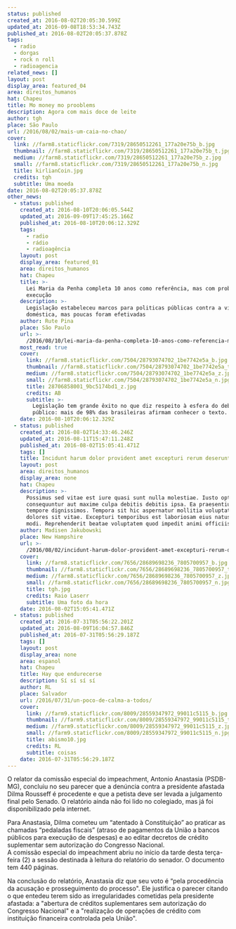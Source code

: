 ```yaml
---
status: published
created_at: 2016-08-02T20:05:30.599Z
updated_at: 2016-09-08T18:53:34.743Z
published_at: 2016-08-02T20:05:37.878Z
tags:
  - radio
  - dorgas
  - rock n roll
  - radioagencia
related_news: []
layout: post
display_area: featured_04
area: direitos_humanos
hat: Chapeu
title: Mo money mo prooblems
description: Agora com mais doce de leite
author: tgh
place: São Paulo
url: /2016/08/02/mais-um-caia-no-chao/
cover:
  link: //farm8.staticflickr.com/7319/28650512261_177a20e75b_b.jpg
  thumbnail: //farm8.staticflickr.com/7319/28650512261_177a20e75b_t.jpg
  medium: //farm8.staticflickr.com/7319/28650512261_177a20e75b_z.jpg
  small: //farm8.staticflickr.com/7319/28650512261_177a20e75b_n.jpg
  title: kirlianCoin.jpg
  credits: tgh
  subtitle: Uma moeda
date: 2016-08-02T20:05:37.878Z
other_news:
  - status: published
    created_at: 2016-08-10T20:06:05.544Z
    updated_at: 2016-09-09T17:45:25.166Z
    published_at: 2016-08-10T20:06:12.329Z
    tags:
      - radio
      - rádio
      - radioagência
    layout: post
    display_area: featured_01
    area: direitos_humanos
    hat: Chapeu
    title: >-
      Lei Maria da Penha completa 10 anos como referência, mas com problemas de
      execução
    description: >-
      Legislação estabeleceu marcos para politicas públicas contra a violência
      doméstica, mas poucas foram efetivadas
    author: Rute Pina
    place: São Paulo
    url: >-
      /2016/08/10/lei-maria-da-penha-completa-10-anos-como-referencia-mas-com-problemas-de-execucao/
    most_read: true
    cover:
      link: //farm8.staticflickr.com/7504/28793074702_1be7742e5a_b.jpg
      thumbnail: //farm8.staticflickr.com/7504/28793074702_1be7742e5a_t.jpg
      medium: //farm8.staticflickr.com/7504/28793074702_1be7742e5a_z.jpg
      small: //farm8.staticflickr.com/7504/28793074702_1be7742e5a_n.jpg
      title: 28706858001_9bc5174bd1_z.jpg
      credits: AB
      subtitle: >-
        Legislação tem grande êxito no que diz respeito à esfera do debate
        público: mais de 98% das brasileiras afirmam conhecer o texto.
    date: 2016-08-10T20:06:12.329Z
  - status: published
    created_at: 2016-08-02T14:33:46.246Z
    updated_at: 2016-08-11T15:47:11.248Z
    published_at: 2016-08-02T15:05:41.471Z
    tags: []
    title: Incidunt harum dolor provident amet excepturi rerum deserunt dicta id.
    layout: post
    area: direitos_humanos
    display_area: none
    hat: Chapeu
    description: >-
      Possimus sed vitae est iure quasi sunt nulla molestiae. Iusto optio
      consequuntur aut maxime culpa debitis debitis ipsa. Ea praesentium nobis a
      tempore dignissimos. Tempora sit hic aspernatur mollitia voluptatem
      dolores sit vitae. Excepturi temporibus est laboriosam eius natus quidem
      modi. Reprehenderit beatae voluptatem quod impedit animi officiis.
    author: Madisen Jakubowski
    place: New Hampshire
    url: >-
      /2016/08/02/incidunt-harum-dolor-provident-amet-excepturi-rerum-deserunt-dicta-id/
    cover:
      link: //farm8.staticflickr.com/7656/28689698236_7805700957_b.jpg
      thumbnail: //farm8.staticflickr.com/7656/28689698236_7805700957_t.jpg
      medium: //farm8.staticflickr.com/7656/28689698236_7805700957_z.jpg
      small: //farm8.staticflickr.com/7656/28689698236_7805700957_n.jpg
      title: tgh.jpg
      credits: Raio Laserr
      subtitle: Uma foto da hora
    date: 2016-08-02T15:05:41.471Z
  - status: published
    created_at: 2016-07-31T05:56:22.201Z
    updated_at: 2016-08-09T16:04:57.846Z
    published_at: 2016-07-31T05:56:29.187Z
    tags: []
    layout: post
    display_area: none
    area: espanol
    hat: Chapeu
    title: Hay que endurecerse
    description: Sí sí sí sí
    author: RL
    place: Salvador
    url: /2016/07/31/un-poco-de-calma-a-todos/
    cover:
      link: //farm9.staticflickr.com/8009/28559347972_99011c5115_b.jpg
      thumbnail: //farm9.staticflickr.com/8009/28559347972_99011c5115_t.jpg
      medium: //farm9.staticflickr.com/8009/28559347972_99011c5115_z.jpg
      small: //farm9.staticflickr.com/8009/28559347972_99011c5115_n.jpg
      title: abismo10.jpg
      credits: RL
      subtitle: coisas
    date: 2016-07-31T05:56:29.187Z
---
```

<p>O relator da comiss&atilde;o especial do impeachment, Antonio Anastasia (PSDB-MG), concluiu no seu parecer que a den&uacute;ncia contra a presidente afastada Dilma Rousseff &eacute; procedente e que a petista deve ser levada a julgamento final pelo Senado. O relat&oacute;rio ainda n&atilde;o foi lido no colegiado, mas j&aacute; foi disponibilizado pela internet.</p>

<p>Para Anastasia, Dilma cometeu um &ldquo;atentado &agrave; Constitui&ccedil;&atilde;o&rdquo; ao praticar as chamadas &ldquo;pedaladas fiscais&rdquo; (atraso de pagamentos da Uni&atilde;o a bancos p&uacute;blicos para execu&ccedil;&atilde;o de despesas) e ao editar decretos de cr&eacute;dito suplementar sem autoriza&ccedil;&atilde;o do Congresso Nacional.<br />
A comiss&atilde;o especial do impeachment abriu no in&iacute;cio da tarde desta ter&ccedil;a-feira (2) a sess&atilde;o destinada &agrave; leitura do relat&oacute;rio do senador. O documento tem 440 p&aacute;ginas.</p>

<p>Na conclus&atilde;o do relat&oacute;rio, Anastasia diz que seu voto &eacute; &ldquo;pela proced&ecirc;ncia da acusa&ccedil;&atilde;o e prosseguimento do processo&quot;. Ele justifica o parecer citando o que entedeu terem sido as irregularidades cometidas pela presidente afastada: a &quot;abertura de cr&eacute;ditos suplementares sem autoriza&ccedil;&atilde;o do Congresso Nacional&quot; e a &quot;realiza&ccedil;&atilde;o de opera&ccedil;&otilde;es de cr&eacute;dito com institui&ccedil;&atilde;o financeira controlada pela Uni&atilde;o&quot;.</p>


